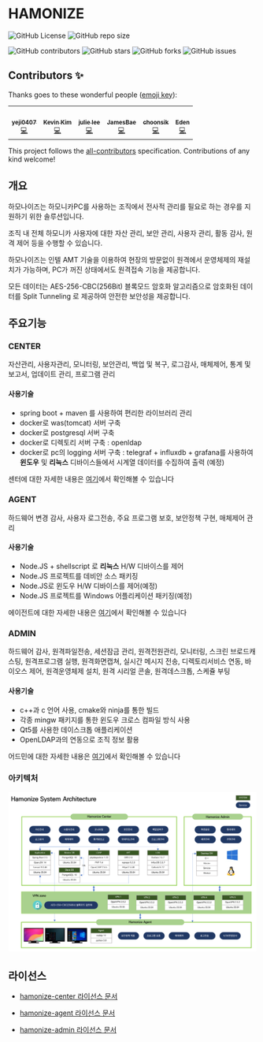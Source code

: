 # HAMONIZE

![GitHub
License](https://img.shields.io/github/license/hamonikr/hamonize)
![GitHub repo
size](https://img.shields.io/github/repo-size/hamonikr/hamonize)

![GitHub
contributors](https://img.shields.io/github/contributors/hamonikr/hamonize)
![GitHub
stars](https://img.shields.io/github/stars/hamonikr/hamonize?style=social)
![GitHub
forks](https://img.shields.io/github/forks/hamonikr/hamonize?style=social)
![GitHub
issues](https://img.shields.io/github/issues/hamonikr/hamonize?style=social)

## Contributors ✨

Thanks goes to these wonderful people ([emoji key](https://allcontributors.org/docs/en/emoji-key)):

<!-- ALL-CONTRIBUTORS-LIST:START - Do not remove or modify this section -->
<!-- prettier-ignore-start -->
<!-- markdownlint-disable -->
<table>
  <tr>
    <td align="center"><a href="https://github.com/yeji0407"><img src="https://avatars.githubusercontent.com/u/55476302?v=4?s=100" width="100px;" alt=""/><br /><sub><b>yeji0407</b></sub></a><br /><a href="https://github.com/hamonikr/hamonize/commits?author=yeji0407" title="Code">💻</a></td>
    <td align="center"><a href="https://hamonikr.org"><img src="https://avatars.githubusercontent.com/u/405502?v=4?s=100" width="100px;" alt=""/><br /><sub><b>Kevin Kim</b></sub></a><br /><a href="https://github.com/hamonikr/hamonize/commits?author=chaeya" title="Code">💻</a></td>
    <td align="center"><a href="https://github.com/jullee96"><img src="https://avatars.githubusercontent.com/u/66409676?v=4?s=100" width="100px;" alt=""/><br /><sub><b>julie lee</b></sub></a><br /><a href="https://github.com/hamonikr/hamonize/commits?author=jullee96" title="Code">💻</a></td>
    <td align="center"><a href="https://github.com/bdh1993"><img src="https://avatars.githubusercontent.com/u/58254473?v=4?s=100" width="100px;" alt=""/><br /><sub><b>JamesBae</b></sub></a><br /><a href="https://github.com/hamonikr/hamonize/commits?author=bdh1993" title="Code">💻</a></td>
    <td align="center"><a href="https://github.com/choonsik2"><img src="https://avatars.githubusercontent.com/u/62954933?v=4?s=100" width="100px;" alt=""/><br /><sub><b>choonsik</b></sub></a><br /><a href="https://github.com/hamonikr/hamonize/commits?author=choonsik2" title="Code">💻</a></td>
    <td align="center"><a href="https://github.com/bigeden"><img src="https://avatars.githubusercontent.com/u/51899018?v=4?s=100" width="100px;" alt=""/><br /><sub><b>Eden</b></sub></a><br /><a href="https://github.com/hamonikr/hamonize/commits?author=bigeden" title="Code">💻</a></td>
  </tr>
</table>

<!-- markdownlint-restore -->
<!-- prettier-ignore-end -->

<!-- ALL-CONTRIBUTORS-LIST:END -->

This project follows the [all-contributors](https://github.com/all-contributors/all-contributors) specification. Contributions of any kind welcome!


## 개요
하모나이즈는 하모니카PC를 사용하는 조직에서 전사적 관리를 필요로 하는 경우를 지원하기 위한 솔루션입니다.

조직 내 전체 하모니카 사용자에 대한 자산 관리, 보안 관리, 사용자 관리, 활동 감사, 원격 제어 등을 수행할 수 있습니다.

하모나이즈는 인텔 AMT 기술을 이용하여 현장의 방문없이 원격에서 운영체제의 재설치가 가능하며, PC가 꺼진 상태에서도 원격접속 기능을 제공합니다.

모든 데이터는 AES-256-CBC(256Bit) 블록모드 암호화 알고리즘으로 암호화된 데이터를 Split Tunneling 로 제공하여 안전한 보안성을 제공합니다.

## 주요기능
### CENTER 
 자산관리, 사용자관리, 모니터링, 보안관리, 백업 및 복구, 로그감사, 매체제어, 통계 및 보고서, 업데이트 관리, 프로그램 관리
 
 #### 사용기술
 - spring boot + maven 를 사용하여 편리한 라이브러리 관리 
 - docker로 was(tomcat) 서버 구축
 - docker로 postgresql 서버 구축
 - docker로 디렉토리 서버 구축 : openldap
 - docker로 pc의 logging 서버 구축 : telegraf + influxdb + grafana를 사용하여 **윈도우** 및 **리눅스** 디바이스들에서 시계열 데이터를 수집하여 출력 (예정) 
 
센터에 대한 자세한 내용은 [여기](https://github.com/hamonikr/hamonize/tree/master/hamonize-center)에서 확인해볼 수 있습니다
 
### AGENT
하드웨어 변경 감사, 사용자 로그전송, 주요 프로그램 보호, 보안정책 구현, 매체제어 관리
 
 #### 사용기술
- Node.JS + shellscript 로 **리눅스** H/W 디바이스를 제어
- Node.JS 프로젝트를 데비안 소스 패키징
- Node.JS로 윈도우 H/W 디바이스를 제어(예정)
- Node.JS 프로젝트를 Windows 어플리케이션 패키징(예정)

에이전트에 대한 자세한 내용은 [여기](https://github.com/hamonikr/hamonize/tree/master/hamonize-agent)에서 확인해볼 수 있습니다


### ADMIN
 하드웨어 감사, 원격파일전송, 세션잠금 관리, 원격전원관리, 모니터링, 스크린 브로드캐스팅, 원격프로그램 실행, 원격화면캡쳐, 실시간 메시지 전송, 디렉토리서비스 연동, 바이오스 제어, 원격운영체제 설치, 원격 시리얼 콘솔, 원격데스크톱, 스케쥴 부팅
 
 #### 사용기술
- c++과 c 언어 사용, cmake와 ninja를 통한 빌드
- 각종 mingw 패키지를 통한 윈도우 크로스 컴파일 방식 사용
- Qt5를 사용한 데이스크톱 애플리케이션
- OpenLDAP과의 연동으로 조직 정보 활용

어드민에 대한 자세한 내용은 [여기](https://github.com/hamonikr/hamonize/tree/master/hamonize-admin)에서 확인해볼 수 있습니다

### 아키텍처

![architecture](./img/Hamonize_architecture.png)

## 라이선스
* [hamonize-center 라이선스 문서](https://github.com/hamonikr/hamonize/blob/master/hamonize-center/NOTICE.md)

* [hamonize-agent 라이선스 문서](https://github.com/hamonikr/hamonize/blob/master/hamonize-agent/NOTICE.md)

* [hamonize-admin 라이선스 문서](https://github.com/hamonikr/hamonize/blob/master/hamonize-admin/COPYING)
